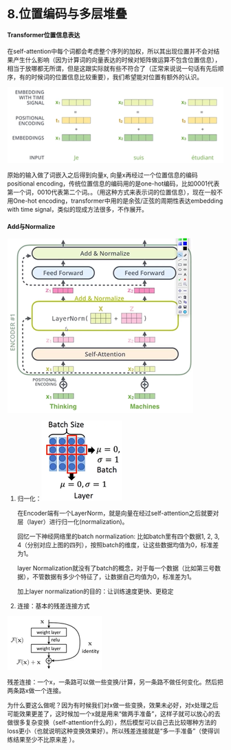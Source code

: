 # 8.位置编码与多层堆叠

#### Transformer位置信息表达

​	在self-attention中每个词都会考虑整个序列的加权，所以其出现位置并不会对结果产生什么影响（因为计算词的向量表达的时候对矩阵做运算不包含位置信息），相当于放哪都无所谓，但是这跟实际就有些不符合了（正常来说说一句话有先后顺序，有的时候词的位置信息比较重要），我们希望能对位置有额外的认识。

![image-20200609143458939](https://raw.githubusercontent.com/MachineGunLin/markdown_pics/master/img/20200609143459.png)

原始的输入做了词嵌入之后得到向量x, 向量x再经过一个位置信息的编码positional encoding，传统位置信息的编码用的是one-hot编码，比如0001代表第一个词，0010代表第二个词。。（用这种方式来表示词的位置信息），现在一般不用One-hot encoding，transformer中用的是余弦/正弦的周期性表达embedding with time signal，类似的现成方法很多，不作展开。

#### Add与Normalize

![image-20200609144125695](https://raw.githubusercontent.com/MachineGunLin/markdown_pics/master/img/20200609144125.png)

1. 归一化：![image-20200609144054634](https://raw.githubusercontent.com/MachineGunLin/markdown_pics/master/img/20200609144054.png)

    在Encoder端有一个LayerNorm，就是向量在经过self-attention之后就要对层（layer）进行归一化(normalization)。

   回忆一下神经网络里的batch normalization:  比如batch里有四个数据1, 2, 3, 4（分别对应上图的四列），按照batch的维度，让这些数据均值为0，标准差为1。

   layer Normalization就没有了batch的概念，对于每一个数据（比如第三号数据），不管数据有多少个特征了，让数据自己均值为0，标准差为1。

   加上layer normalization的目的：让训练速度更快、更稳定

2. 连接：基本的残差连接方式

![image-20200609151319873](https://raw.githubusercontent.com/MachineGunLin/markdown_pics/master/img/20200609151319.png)

​		残差连接：一个x，一条路可以做一些变换/计算，另一条路不做任何变化。然后把两条路x做一个连接。

​		为什么要这么做呢？因为有时候我们对x做一些变换，效果未必好，对x处理之后可能效果更差了，这时候加一个x就是用来“做两手准备”，这样子就可以放心的去做很多复杂变换（self-attention什么的），然后模型可以自己去比较哪种方法的loss更小（也就说明这种变换效果好）。所以残差连接就是“多一手准备”（使得训练结果至少不比原来差 ）。

